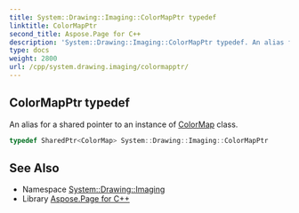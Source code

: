 ```yaml
---
title: System::Drawing::Imaging::ColorMapPtr typedef
linktitle: ColorMapPtr
second_title: Aspose.Page for C++
description: 'System::Drawing::Imaging::ColorMapPtr typedef. An alias for a shared pointer to an instance of ColorMap class in C++.'
type: docs
weight: 2800
url: /cpp/system.drawing.imaging/colormapptr/
---
```

## ColorMapPtr typedef


An alias for a shared pointer to an instance of [ColorMap](../colormap/) class.

```cpp
typedef SharedPtr<ColorMap> System::Drawing::Imaging::ColorMapPtr
```

## See Also

* Namespace [System::Drawing::Imaging](../)
* Library [Aspose.Page for C++](../../)
